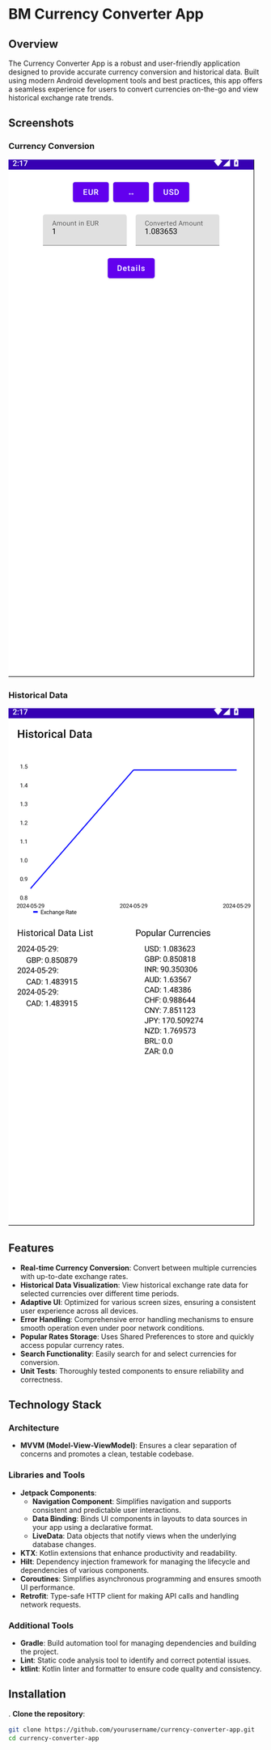# BM Currency Converter App

## Overview

The Currency Converter App is a robust and user-friendly application designed to provide accurate currency conversion and historical data. Built using modern Android development tools and best practices, this app offers a seamless experience for users to convert currencies on-the-go and view historical exchange rate trends.

## Screenshots

### Currency Conversion
![Currency Conversion](https://github.com/Billoxinogen18/bm_currency_converter/blob/main/images/Screenshot%202024-05-29%20at%2017.17.52.png)

### Historical Data
![Historical Data](https://github.com/Billoxinogen18/bm_currency_converter/blob/main/images/Screenshot%202024-05-29%20at%2017.17.42.png)

## Features

- **Real-time Currency Conversion**: Convert between multiple currencies with up-to-date exchange rates.
- **Historical Data Visualization**: View historical exchange rate data for selected currencies over different time periods.
- **Adaptive UI**: Optimized for various screen sizes, ensuring a consistent user experience across all devices.
- **Error Handling**: Comprehensive error handling mechanisms to ensure smooth operation even under poor network conditions.
- **Popular Rates Storage**: Uses Shared Preferences to store and quickly access popular currency rates.
- **Search Functionality**: Easily search for and select currencies for conversion.
- **Unit Tests**: Thoroughly tested components to ensure reliability and correctness.

## Technology Stack

### Architecture
- **MVVM (Model-View-ViewModel)**: Ensures a clear separation of concerns and promotes a clean, testable codebase.

### Libraries and Tools
- **Jetpack Components**:
  - **Navigation Component**: Simplifies navigation and supports consistent and predictable user interactions.
  - **Data Binding**: Binds UI components in layouts to data sources in your app using a declarative format.
  - **LiveData**: Data objects that notify views when the underlying database changes.
- **KTX**: Kotlin extensions that enhance productivity and readability.
- **Hilt**: Dependency injection framework for managing the lifecycle and dependencies of various components.
- **Coroutines**: Simplifies asynchronous programming and ensures smooth UI performance.
- **Retrofit**: Type-safe HTTP client for making API calls and handling network requests.

### Additional Tools
- **Gradle**: Build automation tool for managing dependencies and building the project.
- **Lint**: Static code analysis tool to identify and correct potential issues.
- **ktlint**: Kotlin linter and formatter to ensure code quality and consistency.

## Installation

. **Clone the repository**:
   ```sh
   git clone https://github.com/yourusername/currency-converter-app.git
   cd currency-converter-app
